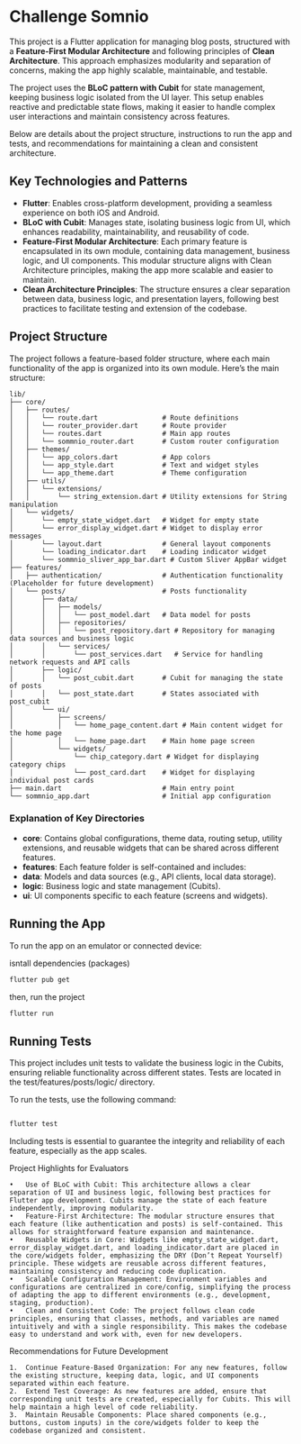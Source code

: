 # Challenge Somnio

This project is a Flutter application for managing blog posts, structured with a **Feature-First Modular Architecture** and following principles of **Clean Architecture**. This approach emphasizes modularity and separation of concerns, making the app highly scalable, maintainable, and testable.

The project uses the **BLoC pattern with Cubit** for state management, keeping business logic isolated from the UI layer. This setup enables reactive and predictable state flows, making it easier to handle complex user interactions and maintain consistency across features.

Below are details about the project structure, instructions to run the app and tests, and recommendations for maintaining a clean and consistent architecture.

## Key Technologies and Patterns

- **Flutter**: Enables cross-platform development, providing a seamless experience on both iOS and Android.
- **BLoC with Cubit**: Manages state, isolating business logic from UI, which enhances readability, maintainability, and reusability of code.
- **Feature-First Modular Architecture**: Each primary feature is encapsulated in its own module, containing data management, business logic, and UI components. This modular structure aligns with Clean Architecture principles, making the app more scalable and easier to maintain.
- **Clean Architecture Principles**: The structure ensures a clear separation between data, business logic, and presentation layers, following best practices to facilitate testing and extension of the codebase.

## Project Structure

The project follows a feature-based folder structure, where each main functionality of the app is organized into its own module. Here’s the main structure:

```
lib/
├── core/
│   ├── routes/
│   │   └── route.dart                # Route definitions
│   │   └── router_provider.dart      # Route provider
│   │   └── routes.dart               # Main app routes
│   │   └── sommnio_router.dart       # Custom router configuration
│   ├── themes/
│   │   └── app_colors.dart           # App colors
│   │   └── app_style.dart            # Text and widget styles
│   │   └── app_theme.dart            # Theme configuration
│   ├── utils/
│   │   └── extensions/
│   │       └── string_extension.dart # Utility extensions for String manipulation
│   └── widgets/
│       └── empty_state_widget.dart   # Widget for empty state
│       └── error_display_widget.dart # Widget to display error messages
│       └── layout.dart               # General layout components
│       └── loading_indicator.dart    # Loading indicator widget
│       └── sommnio_sliver_app_bar.dart # Custom Sliver AppBar widget
├── features/
│   ├── authentication/               # Authentication functionality (Placeholder for future development)
│   └── posts/                        # Posts functionality
│       ├── data/
│       │   ├── models/
│       │   │   └── post_model.dart   # Data model for posts
│       │   ├── repositories/
│       │   │   └── post_repository.dart # Repository for managing data sources and business logic
│       │   └── services/
│       │       └── post_services.dart   # Service for handling network requests and API calls
│       ├── logic/
│       │   └── post_cubit.dart       # Cubit for managing the state of posts
│       │   └── post_state.dart       # States associated with post_cubit
│       └── ui/
│           ├── screens/
│           │   └── home_page_content.dart # Main content widget for the home page
│           │   └── home_page.dart    # Main home page screen
│           └── widgets/
│               └── chip_category.dart # Widget for displaying category chips
│               └── post_card.dart    # Widget for displaying individual post cards
├── main.dart                         # Main entry point
└── sommnio_app.dart                  # Initial app configuration
```

### Explanation of Key Directories

- **core**: Contains global configurations, theme data, routing setup, utility extensions, and reusable widgets that can be shared across different features.
- **features**: Each feature folder is self-contained and includes:
- **data**: Models and data sources (e.g., API clients, local data storage).
- **logic**: Business logic and state management (Cubits).
- **ui**: UI components specific to each feature (screens and widgets).

## Running the App

To run the app on an emulator or connected device:

isntall dependencies (packages) 
```bash
flutter pub get
```

then, run the project
```bash
flutter run
```

## Running Tests

This project includes unit tests to validate the business logic in the Cubits, ensuring reliable functionality across different states. Tests are located in the test/features/posts/logic/ directory.

To run the tests, use the following command:
```bash

flutter test
```
Including tests is essential to guarantee the integrity and reliability of each feature, especially as the app scales.

Project Highlights for Evaluators

	•	Use of BLoC with Cubit: This architecture allows a clear separation of UI and business logic, following best practices for Flutter app development. Cubits manage the state of each feature independently, improving modularity.
	•	Feature-First Architecture: The modular structure ensures that each feature (like authentication and posts) is self-contained. This allows for straightforward feature expansion and maintenance.
	•	Reusable Widgets in Core: Widgets like empty_state_widget.dart, error_display_widget.dart, and loading_indicator.dart are placed in the core/widgets folder, emphasizing the DRY (Don’t Repeat Yourself) principle. These widgets are reusable across different features, maintaining consistency and reducing code duplication.
	•	Scalable Configuration Management: Environment variables and configurations are centralized in core/config, simplifying the process of adapting the app to different environments (e.g., development, staging, production).
	•	Clean and Consistent Code: The project follows clean code principles, ensuring that classes, methods, and variables are named intuitively and with a single responsibility. This makes the codebase easy to understand and work with, even for new developers.

Recommendations for Future Development

	1.	Continue Feature-Based Organization: For any new features, follow the existing structure, keeping data, logic, and UI components separated within each feature.
	2.	Extend Test Coverage: As new features are added, ensure that corresponding unit tests are created, especially for Cubits. This will help maintain a high level of code reliability.
	3.	Maintain Reusable Components: Place shared components (e.g., buttons, custom inputs) in the core/widgets folder to keep the codebase organized and consistent.
